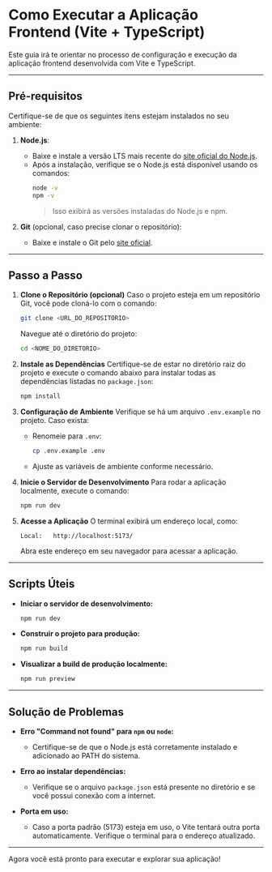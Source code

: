# Como Executar a Aplicação Frontend (Vite + TypeScript)

Este guia irá te orientar no processo de configuração e execução da aplicação frontend desenvolvida com Vite e TypeScript.

---

## Pré-requisitos

Certifique-se de que os seguintes itens estejam instalados no seu ambiente:

1. **Node.js**:

   - Baixe e instale a versão LTS mais recente do [site oficial do Node.js](https://nodejs.org/).
   - Após a instalação, verifique se o Node.js está disponível usando os comandos:
     ```bash
     node -v
     npm -v
     ```
     > Isso exibirá as versões instaladas do Node.js e npm.

2. **Git** (opcional, caso precise clonar o repositório):
   - Baixe e instale o Git pelo [site oficial](https://git-scm.com/).

---

## Passo a Passo

1. **Clone o Repositório (opcional)**
   Caso o projeto esteja em um repositório Git, você pode cloná-lo com o comando:

   ```bash
   git clone <URL_DO_REPOSITORIO>
   ```

   Navegue até o diretório do projeto:

   ```bash
   cd <NOME_DO_DIRETORIO>
   ```

2. **Instale as Dependências**
   Certifique-se de estar no diretório raiz do projeto e execute o comando abaixo para instalar todas as dependências listadas no `package.json`:

   ```bash
   npm install
   ```

3. **Configuração de Ambiente**
   Verifique se há um arquivo `.env.example` no projeto. Caso exista:

   - Renomeie para `.env`:
     ```bash
     cp .env.example .env
     ```
   - Ajuste as variáveis de ambiente conforme necessário.

4. **Inicie o Servidor de Desenvolvimento**
   Para rodar a aplicação localmente, execute o comando:

   ```bash
   npm run dev
   ```

5. **Acesse a Aplicação**
   O terminal exibirá um endereço local, como:
   ```
   Local:   http://localhost:5173/
   ```
   Abra este endereço em seu navegador para acessar a aplicação.

---

## Scripts Úteis

- **Iniciar o servidor de desenvolvimento:**

  ```bash
  npm run dev
  ```

- **Construir o projeto para produção:**

  ```bash
  npm run build
  ```

- **Visualizar a build de produção localmente:**
  ```bash
  npm run preview
  ```

---

## Solução de Problemas

- **Erro "Command not found" para `npm` ou `node`:**

  - Certifique-se de que o Node.js está corretamente instalado e adicionado ao PATH do sistema.

- **Erro ao instalar dependências:**

  - Verifique se o arquivo `package.json` está presente no diretório e se você possui conexão com a internet.

- **Porta em uso:**
  - Caso a porta padrão (5173) esteja em uso, o Vite tentará outra porta automaticamente. Verifique o terminal para o endereço atualizado.

---

Agora você está pronto para executar e explorar sua aplicação!
